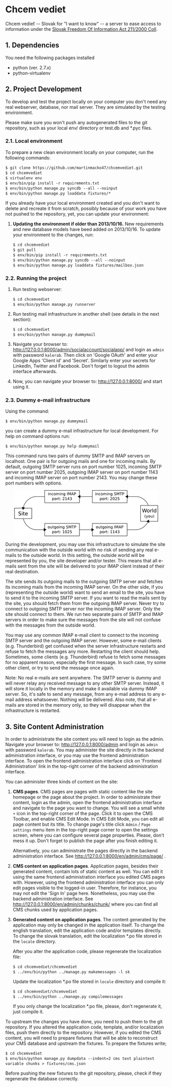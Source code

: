 # Chcem vediet #

Chcem vedieť -- Slovak for "I want to know" -- a server to ease access to information under the
[Slovak Freedom Of Information Act 211/2000 Coll](http://www.urzd.sk/legislativa/211-00-en.pdf).


## 1. Dependencies ##

You need the following packages installed
 * python (ver. 2.7.x)
 * python-virtualenv


## 2. Project Development ##

To develop and test the project locally on your computer you don't need any real webserver,
database, nor mail server. They are simulated by the testing environment.

Please make sure you won't push any autogenerated files to the git repository, such as your local
env/ directory or test.db and \*.pyc files.


### 2.1. Local environment ###

To prepare a new clean environment locally on your computer, run the following commands:

```shell
$ git clone https://github.com/martinmacko47/chcemvediet.git
$ cd chcemvediet
$ virtualenv env
$ env/bin/pip install -r requirements.txt
$ env/bin/python manage.py syncdb --all --noinput
$ env/bin/python manage.py loaddata fixtures/*
```

If you already have your local environment created and you don't want to delete and recreate it
from scratch, possibly because of your work you have not pushed to the repository, yet, you can
update your environment:

 1. **Updating the environment if older than 2013/10/16.** New requirements and new database models
    have beed added on 2013/10/16. To update your environment to the changes, run:

    ```shell
    $ cd chcemvediet
    $ git pull
    $ env/bin/pip install -r requirements.txt
    $ env/bin/python manage.py syncdb --all --noinput
    $ env/bin/python manage.py loaddata fixtures/mailbox.json
    ```

### 2.2. Running the project ###

 1. Run testing webserver:

    ```shell
    $ cd chcemvediet
    $ env/bin/python manage.py runserver
    ```

 2. Run testing mail infrastructure in another shell (see details in the next section):

    ```shell
    $ cd chcemvediet
    $ env/bin/python manage.py dummymail
    ```

 3. Navigate your browser to: http://127.0.0.1:8000/admin/socialaccount/socialapp/ and login as
    `admin` with password `kalerab`. Then click on 'Google OAuth' and enter your Google Apps
    'Client id' and 'Secret'. Similarly enter your secrets for LinkedIn, Twitter and Facebook.
    Don't forget to logout the admin interface afterwards.

 4. Now, you can navigate your browser to: http://127.0.0.1:8000/ and start using it.


### 2.3. Dummy e-mail infrastructure ###

Using the command:
```shell
$ env/bin/python manage.py dummymail
```
you can create a dummy e-mail infrastructure for local development. For help on command options
run:
```shell
$ env/bin/python manage.py help dummymail
```

This command runs two pairs of dummy SMTP and IMAP servers on localhost. One pair is for outgoing
mails and one for incoming mails. By default, outgoing SMTP server runs on port number 1025,
incoming SMTP server on port number 2025, outgoing IMAP server on port number 1143 and incoming
IMAP server on port number 2143. You may change these port numbers with options.

<p align="center">
  <img src="misc/dummymail.png" alt="Infrastructure diagram" />
</p>

During the development, you may use this infrastructure to simulate the site communication with the
outside world with no risk of sending any real e-mails to the outside world. In this setting, the
outside world will be represented by you, the site developer and/or tester. This means that all
e-mails sent from the site will be delivered to your IMAP client instead of their real destination.

The site sends its outgoing mails to the outgoing SMTP server and fetches its incoming mails from
the incoming IMAP server. On the other side, if you (representing the outside world) want to send
an email to the site, you have to send it to the incoming SMTP server. If you want to read the
mails sent by the site, you should fetch them from the outgoing IMAP server. Never try to connect
to outgoing SMTP server nor the incoming IMAP server. Only the site should connect to them. We run
two separate pairs of SMTP and IMAP servers in order to make sure the messages from the site will
not confuse with the messages from the outside world.

You may use any common IMAP e-mail client to connect to the incoming SMTP server and the outgoing
IMAP server. However, some e-mail clients (e.g. Thunderbird) get confused when the server
infrastructure restarts and refuse to fetch the messages any more. Restarting the client should
help. Sometimes, some clients (e.g. Thunderbird) refuse to fetch some messages for no apparent
reason, especially the first message. In such case, try some other client, or try to send the
message once again.

Note: No real e-mails are sent anywhere. The SMTP server is dummy and will never relay any received
message to any other SMTP server. Instead, it will store it locally in the memory and make it
available via dummy IMAP server. So, it's safe to send any message, from any e-mail address to any
e-mail address whatsoever. Nothing will be delivered. Also note, that all e-mails are stored in the
memory only, so they will disappear when the infrastructure is restarted.


## 3. Site Content Administration ##

In order to administrate the site content you will need to login as the admin. Navigate your
browser to: http://127.0.0.1:8000/admin and login as `admin` with password `kalerab`. You may
administer the site directly in the backend administration interface, or you may use the frontend
administration interface. To open the frontend administration interface click on 'Frontend
Administration' link in the top-right corner of the backend administration interface.

You can administer three kinds of content on the site:

 1. **CMS pages**. CMS pages are pages with static content like the site homepage or the page about
    the project. In order to administrate their content, login as the admin, open the frontend
    administration interface and navigate to the page you want to change. You will see a small
    white `+` icon in the top-right corner of the page. Click it to open the CMS Toolbar, and
    enable CMS Edit Mode. In CMS Edit Mode, you can edit all page content but its title. To change
    page's title click `Admin` / `Page settings` menu item in the top-right page corner to open the
    settings screen, where you can configure several page properties. Please, don't mess it up.
    Don't forget to publish the page after you finish editing it.

    Alternatively, you can administrate the pages directly in the backend administration interface.
    See http://127.0.0.1:8000/en/admin/cms/page/ .

 2. **CMS content on application pages**. Application pages, besides their generated content,
    contain lots of static content as well. You can edit it using the same frontend administration
    interface you edited CMS pages with. However, using the frontend administration interface you
    can only edit pages visible to the logged-in user. Therefore, for instance, you may not edit
    the 'Sign In' page here. Nonetheless, you may use the backend administration interface. See
    http://127.0.0.1:8000/en/admin/chunks/chunk/ where you can find all CMS chunks used by
    application pages.

 3. **Generated content on application pages**. The content generated by the application may only
    be changed in the application itself. To change the english translation, edit the application
    code and/or templates directly. To change the slovak translation, edit the localization *.po
    file stored in the `locale` directory.

    After you alter the application code, please regenerate the localization file:
    ```shell
    $ cd chcemvediet/chcemvediet
    $ ../env/bin/python ../manage.py makemessages -l sk
    ```
    Update the localization *.po file stored in `locale` directory and compile it:
    ```shell
    $ cd chcemvediet/chcemvediet
    $ ../env/bin/python ../manage.py compilemessages
    ```
    If you only change the localization *.po file, please, don't regenerate it, just compile it.

To upstream the changes you have done, you need to push them to the git repository. If you altered
the application code, template, and/or localization files, push them directly to the repository.
However, if you edited the CMS content, you will need to prepare fixtures that will be able to
reconstruct your CMS database and upstream the fixtures. To prepare the fixtures write;
```shell
$ cd chcemvediet
$ env/bin/python manage.py dumpdata --indent=2 cms text plaintext variable chunks > fixtures/cms.json
```
Before pushing the new fixtures to the git repository, please, check if they regenerate the
database correctly.

